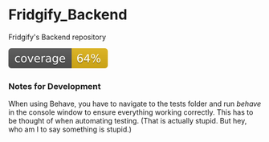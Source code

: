 # Fridgify_Backend
Fridgify's Backend repository

![Code coverage](coverage/coverage.svg?)

### Notes for Development
When using Behave, you have to navigate to the tests folder and run *behave* in the
console window to ensure everything working correctly. This has to be thought of when
automating testing. (That is actually stupid. But hey, who am I to say something is
stupid.)